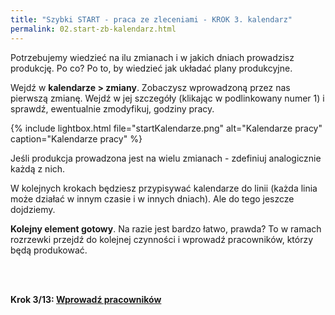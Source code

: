 ```yaml
---
title: "Szybki START - praca ze zleceniami - KROK 3. kalendarz"
permalink: 02.start-zb-kalendarz.html 
---
```


Potrzebujemy wiedzieć na ilu zmianach i w jakich dniach prowadzisz produkcję. Po co? Po to, by wiedzieć jak układać plany produkcyjne.

Wejdź w **kalendarze > zmiany**. Zobaczysz wprowadzoną przez nas pierwszą zmianę. Wejdź w jej szczegóły (klikając w podlinkowany numer 1) i sprawdź, ewentualnie zmodyfikuj, godziny pracy.

{% include lightbox.html file="startKalendarze.png" alt="Kalendarze pracy" caption="Kalendarze pracy" %}

Jeśli produkcja prowadzona jest na wielu zmianach - zdefiniuj analogicznie każdą z nich.

W kolejnych krokach będziesz przypisywać kalendarze do linii (każda linia może działać w innym czasie i w innych dniach). Ale do tego jeszcze dojdziemy.

**Kolejny element gotowy**. Na razie jest bardzo łatwo, prawda? To w ramach rozrzewki przejdź do kolejnej czynności i wprowadź pracowników, którzy będą produkować.



<br/>
<br/>

**Krok 3/13: [Wprowadź pracowników](/03.start-zb-pracownicy)**